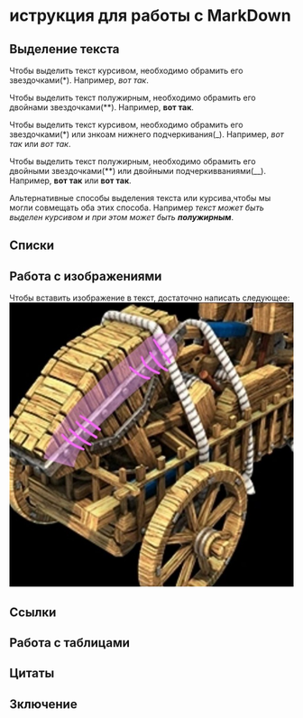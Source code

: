 # иструкция для работы с MarkDown

## Выделение текста


Чтобы выделить текст курсивом, необходимо обрамить его звездочками(*). Например, *вот так*.

Чтобы выделить текст полужирным, необходимо обрамить его двойнами звездочками(**). Например, **вот так**.

Чтобы выделить текст курсивом, необходимо обрамить его звездочками(*) или знкоам нижнего подчеркивания(_). Например, *вот так* или _вот так_.

Чтобы выделить текст полужирным, необходимо обрамить его двойными звездочками(**) или двойными подчеркивваниями(__). Например, **вот так** или __вот так__.

Альтернативные способы выделения текста или курсива,чтобы мы могли совмещать оба этих способа. Например _текст может быть выделен курсивом и при этом может быть **полужирным**_.


## Списки 

## Работа с изображениями

Чтобы вставить изображение в текст, достаточно написать следующее: ![ТРЕБУУШЕТ!](trebushet.jpg)

## Ссылки

## Работа с таблицами

## Цитаты

## Зключение